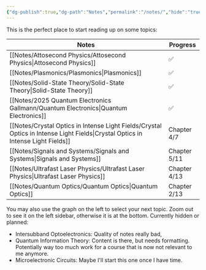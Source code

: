 ```yaml
---
{"dg-publish":true,"dg-path":"Notes","permalink":"/notes/","hide":"true","dgShowBacklinks":"false","dgShowLocalGraph":true,"updated":"2025-05-25T21:38:24.000+02:00"}
---
```


This is the perfect place to start reading up on some topics:

| Notes                                                                                                                           | Progress     |
| ------------------------------------------------------------------------------------------------------------------------------- | ------------ |
| [[Notes/Attosecond Physics/Attosecond Physics\|Attosecond Physics]]                                                             | ✅            |
| [[Notes/Plasmonics/Plasmonics\|Plasmonics]]                                                                                     | ✅            |
| [[Notes/Solid-State Theory/Solid-State Theory\|Solid-State Theory]]                                                             | ✅            |
| [[Notes/2025 Quantum Electronics Gallmann/Quantum Electronics\|Quantum Electronics]]                                            | ✅            |
| [[Notes/Crystal Optics in Intense Light Fields/Crystal Optics in Intense Light Fields\|Crystal Optics in Intense Light Fields]] | Chapter 4/7  |
| [[Notes/Signals and Systems/Signals and Systems\|Signals and Systems]]                                                          | Chapter 5/11 |
| [[Notes/Ultrafast Laser Physics/Ultrafast Laser Physics\|Ultrafast Laser Physics]]                                              | Chapter 4/13 |
| [[Notes/Quantum Optics/Quantum Optics\|Quantum Optics]]                                                                         | Chapter 2/13 |


You may also use the graph on the left to select your next topic. Zoom out to see it on the left sidebar, otherwise it is at the bottom. Currently hidden or planned: 
- Intersubband Optoelectronics: Quality of notes really bad, 
- Quantum Information Theory: Content is there, but needs formatting. Potentially way too much work for a course that is now not relevant to me anymore. 
- Microelectronic Circuits: Maybe I'll start this one once I have time.